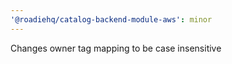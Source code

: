```yaml
---
'@roadiehq/catalog-backend-module-aws': minor
---
```


Changes owner tag mapping to be case insensitive

